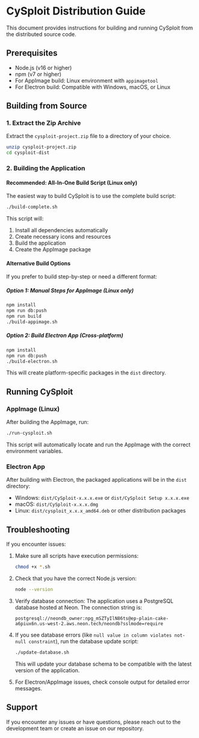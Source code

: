 # CySploit Distribution Guide

This document provides instructions for building and running CySploit from the distributed source code.

## Prerequisites

- Node.js (v16 or higher)
- npm (v7 or higher)
- For AppImage build: Linux environment with `appimagetool`
- For Electron build: Compatible with Windows, macOS, or Linux

## Building from Source

### 1. Extract the Zip Archive

Extract the `cysploit-project.zip` file to a directory of your choice.

```bash
unzip cysploit-project.zip
cd cysploit-dist
```

### 2. Building the Application

#### Recommended: All-In-One Build Script (Linux only)

The easiest way to build CySploit is to use the complete build script:

```bash
./build-complete.sh
```

This script will:
1. Install all dependencies automatically
2. Create necessary icons and resources
3. Build the application
4. Create the AppImage package

#### Alternative Build Options

If you prefer to build step-by-step or need a different format:

##### Option 1: Manual Steps for AppImage (Linux only)

```bash
npm install
npm run db:push
npm run build
./build-appimage.sh
```

##### Option 2: Build Electron App (Cross-platform)

```bash
npm install
npm run db:push
./build-electron.sh
```

This will create platform-specific packages in the `dist` directory.

## Running CySploit

### AppImage (Linux)

After building the AppImage, run:

```bash
./run-cysploit.sh
```

This script will automatically locate and run the AppImage with the correct environment variables.

### Electron App

After building with Electron, the packaged applications will be in the `dist` directory:

- Windows: `dist/CySploit-x.x.x.exe` or `dist/CySploit Setup x.x.x.exe`
- macOS: `dist/CySploit-x.x.x.dmg`
- Linux: `dist/cysploit_x.x.x_amd64.deb` or other distribution packages

## Troubleshooting

If you encounter issues:

1. Make sure all scripts have execution permissions:
   ```bash
   chmod +x *.sh
   ```

2. Check that you have the correct Node.js version:
   ```bash
   node --version
   ```

3. Verify database connection:
   The application uses a PostgreSQL database hosted at Neon. The connection string is:
   ```
   postgresql://neondb_owner:npg_mSZTyIlN86ts@ep-plain-cake-a6piux6n.us-west-2.aws.neon.tech/neondb?sslmode=require
   ```

4. If you see database errors (like `null value in column violates not-null constraint`), run the database update script:
   ```bash
   ./update-database.sh
   ```
   This will update your database schema to be compatible with the latest version of the application.

5. For Electron/AppImage issues, check console output for detailed error messages.

## Support

If you encounter any issues or have questions, please reach out to the development team or create an issue on our repository.